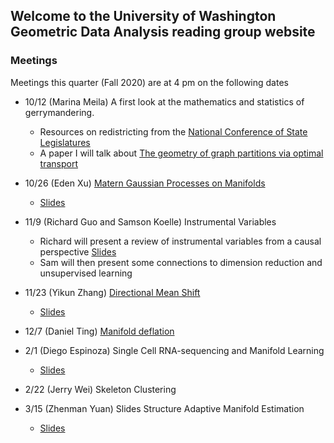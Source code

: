 ## Welcome to the University of Washington Geometric Data Analysis reading group website


### Meetings

Meetings this quarter (Fall 2020) are at 4 pm on the following dates

- 10/12 (Marina Meila) A first look at the mathematics and statistics of gerrymandering.
  * Resources on redistricting from the [National Conference of State Legislatures](https://www.ncsl.org/research/redistricting/redistricting-criteria.aspx)
  * A paper I will talk about [The geometry of graph partitions via optimal transport](https://arxiv.org/pdf/1910.09618.pdf)

- 10/26 (Eden Xu) [Matern Gaussian Processes on Manifolds](https://arxiv.org/abs/2006.10160)
  * <a href="Gaussian_process_on_non_Euclidean_Domain.pdf">Slides</a>
  
- 11/9 (Richard Guo and Samson Koelle) Instrumental Variables
  * Richard will present a review of instrumental variables from a causal perspective <a href="slides-IV.pdf">Slides</a>
  * Sam will then present some connections to dimension reduction and unsupervised learning
 
- 11/23 (Yikun Zhang) <a href="https://arxiv.org/abs/2010.13523">Directional Mean Shift</a>
  * <a href="DirMS_Slides.pdf">Slides</a> 

- 12/7 (Daniel Ting) <a href="https://arxiv.org/abs/2007.03315">Manifold deflation</a>

- 2/1 (Diego Espinoza)  Single Cell RNA-sequencing and Manifold Learning
  * <a href="20210201_UW.pdf">Slides</a>

- 2/22 (Jerry Wei)  Skeleton Clustering

- 3/15 (Zhenman Yuan)  Slides Structure Adaptive Manifold Estimation
  * <a href="Structure_Adaptive_Manifold_estimation_presentation.pdf">Slides</a>
